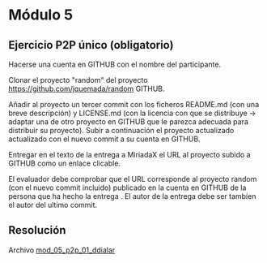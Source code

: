 # Módulo 5

## Ejercicio P2P único (obligatorio)

Hacerse una cuenta en GITHUB con el nombre del participante.

Clonar el proyecto "random" del proyecto https://github.com/jquemada/random GITHUB.

Añadir al proyecto un tercer commit con los ficheros README.md (con una breve descripción) y  LICENSE.md (con la licencia con que se distribuye -> adaptar una de otro proyecto en GITHUB que le parezca adecuada para distribuir su proyecto). Subir a continuación el proyecto actualizado actualizado con el nuevo commit a su cuenta en GITHUB.

Entregar en el texto de la entrega a MiriadaX  el URL al proyecto subido a GITHUB como un enlace clicable.

El evaluador debe comprobar que el URL corresponde al proyecto random (con el nuevo commit incluido) publicado en la cuenta en GITHUB de la persona que ha hecho la entrega . El autor de la entrega debe ser tambíen el autor del ultimo commit.

## Resolución

Archivo [mod_05_p2p_01_ddialar](https://github.com/ddialar/NodeJS-MiriadaX-Servicios-en-la-nube/tree/master/Mod%205%20-%20Git%20y%20GitHub/mod_05_p2p_01_ddialar)
